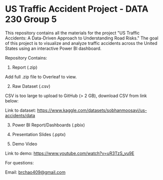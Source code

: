 # US Traffic Accident Project - DATA 230 Group 5

This repository contains all the materials for the project "US Traffic Accidents: A Data-Driven Approach to Understanding Road Risks." The goal of this project is to visualize and analyze traffic accidents across the United States using an interactive Power BI dashboard.

Repository Contains:

1. Report (.zip)

Add full .zip file to Overleaf to view.

2. Raw Dataset (.csv)

CSV is too large to upload to GitHub (> 2 GB), download CSV from link below:

Link to dataset: https://www.kaggle.com/datasets/sobhanmoosavi/us-accidents/data 

3. Power BI Report/Dashboards (.pbix)

4. Presentation Slides (.pptx)

5. Demo Video

Link to demo: https://www.youtube.com/watch?v=uR3TzS_vu9E

For questions:

Email: brchao409@gmail.com